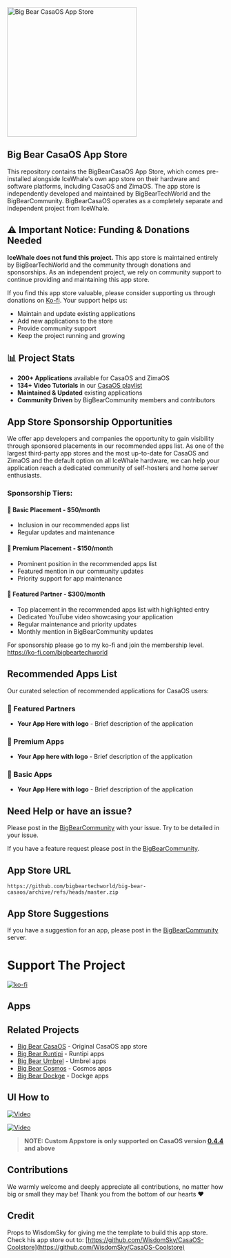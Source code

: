<img src="https://cdn.jsdelivr.net/gh/bigbeartechworld/big-bear-casaos/images/logo.png" width="300" alt="Big Bear CasaOS App Store">

## Big Bear CasaOS App Store

This repository contains the BigBearCasaOS App Store, which comes pre-installed alongside IceWhale's own app store on their hardware and software platforms, including CasaOS and ZimaOS. The app store is independently developed and maintained by BigBearTechWorld and the BigBearCommunity. BigBearCasaOS operates as a completely separate and independent project from IceWhale.

## ⚠️ Important Notice: Funding & Donations Needed

**IceWhale does not fund this project.** This app store is maintained entirely by BigBearTechWorld and the community through donations and sponsorships. As an independent project, we rely on community support to continue providing and maintaining this app store.

If you find this app store valuable, please consider supporting us through donations on [Ko-fi](https://ko-fi.com/bigbeartechworld). Your support helps us:
- Maintain and update existing applications
- Add new applications to the store
- Provide community support
- Keep the project running and growing

## 📊 Project Stats

- **200+ Applications** available for CasaOS and ZimaOS
- **134+ Video Tutorials** in our [CasaOS playlist](https://www.youtube.com/playlist?list=PL2RAscIdkpt-nrRuDk1g1RvqI-R2cNwqU)
- **Maintained & Updated** existing applications
- **Community Driven** by BigBearCommunity members and contributors

## App Store Sponsorship Opportunities

We offer app developers and companies the opportunity to gain visibility through sponsored placements in our recommended apps list. As one of the largest third-party app stores and the most up-to-date for CasaOS and ZimaOS and the default option on all IceWhale hardware, we can help your application reach a dedicated community of self-hosters and home server enthusiasts.

### Sponsorship Tiers:

#### 🥉 Basic Placement - $50/month

- Inclusion in our recommended apps list
- Regular updates and maintenance

#### 🥈 Premium Placement - $150/month

- Prominent position in the recommended apps list
- Featured mention in our community updates
- Priority support for app maintenance

#### 🥇 Featured Partner - $300/month

- Top placement in the recommended apps list with highlighted entry
- Dedicated YouTube video showcasing your application
- Regular maintenance and priority updates
- Monthly mention in BigBearCommunity updates

For sponsorship please go to my ko-fi and join the membership level. https://ko-fi.com/bigbeartechworld

## Recommended Apps List

Our curated selection of recommended applications for CasaOS users:

### 🥇 Featured Partners

- **Your App Here with logo** - Brief description of the application

### 🥈 Premium Apps

- **Your App here with logo** - Brief description of the application

### 🥉 Basic Apps

- **Your App Here with logo** - Brief description of the application

## Need Help or have an issue?

Please post in the [BigBearCommunity](https://community.bigbeartechworld.com/c/big-bear-casas/10) with your issue. Try to be detailed in your issue.

If you have a feature request please post in the [BigBearCommunity](https://community.bigbeartechworld.com/c/big-bear-casaos/bigbearcasaos-suggestions/40).

## App Store URL

```text
https://github.com/bigbeartechworld/big-bear-casaos/archive/refs/heads/master.zip
```

## App Store Suggestions

If you have a suggestion for an app, please post in the [BigBearCommunity](https://community.bigbeartechworld.com) server.

# Support The Project

[![ko-fi](https://ko-fi.com/img/githubbutton_sm.svg)](https://ko-fi.com/E1E5NDK3I)

## Apps

<!appsList>

## Related Projects

- [Big Bear CasaOS](https://github.com/bigbeartechworld/big-bear-casaos) - Original CasaOS app store
- [Big Bear Runtipi](https://github.com/bigbeartechworld/big-bear-runtipi) - Runtipi apps
- [Big Bear Umbrel](https://github.com/bigbeartechworld/big-bear-umbrel) - Umbrel apps
- [Big Bear Cosmos](https://github.com/bigbeartechworld/big-bear-cosmos) - Cosmos apps
- [Big Bear Dockge](https://github.com/bigbeartechworld/big-bear-dockge) - Dockge apps

## UI How to

[![Video](https://img.youtube.com/vi/nF5rcslDOZc/0.jpg)](https://youtu.be/nF5rcslDOZc)

[![Video](https://img.youtube.com/vi/iN-Zh9ul578/0.jpg)](https://youtu.be/iN-Zh9ul578)

> **NOTE: Custom Appstore is only supported on CasaOS version [0.4.4](https://blog.casaos.io/blog/32.html) and above**

## Contributions

We warmly welcome and deeply appreciate all contributions, no matter how big or small they may be! Thank you from the bottom of our hearts ❤️

## Credit

Props to WisdomSky for giving me the template to build this app store. Check his app store out to: [https://github.com/WisdomSky/CasaOS-Coolstore](https://github.com/WisdomSky/CasaOS-Coolstore)
